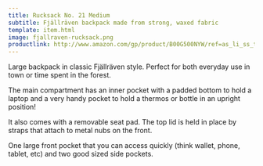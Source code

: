 ```yaml
---
title: Rucksack No. 21 Medium
subtitle: Fjällräven backpack made from strong, waxed fabric
template: item.html
image: fjallraven-rucksack.png
productlink: http://www.amazon.com/gp/product/B00G500NYW/ref=as_li_ss_tl?ie=UTF8&camp=1789&creative=390957&creativeASIN=B00G500NYW&linkCode=as2&tag=yourcarry-20
---
```


Large backpack in classic Fjällräven style. Perfect for both everyday use in town or time spent in the forest.

The main compartment has an inner pocket with a padded bottom to hold a laptop and a very handy pocket to hold a thermos or bottle in an upright position!

It also comes with  a removable seat pad. The top lid is held in place by straps that attach to metal nubs on the front.

One large front pocket that you can access quickly (think wallet, phone, tablet, etc) and two good sized side pockets.
